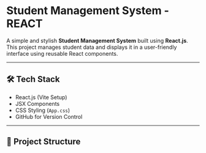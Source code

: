 # Student Management System - REACT

A simple and stylish **Student Management System** built using **React.js**.  
This project manages student data and displays it in a user-friendly interface using reusable React components.

---

## 🛠️ Tech Stack
- React.js (Vite Setup)
- JSX Components
- CSS Styling (`App.css`)
- GitHub for Version Control

---

## 📂 Project Structure

